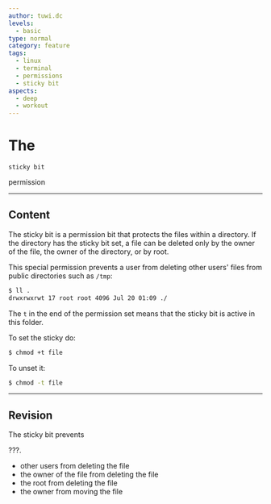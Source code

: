 ```yaml
---
author: tuwi.dc
levels:
  - basic
type: normal
category: feature
tags:
  - linux
  - terminal
  - permissions
  - sticky bit
aspects:
  - deep
  - workout
---
```


# The 

`sticky bit`

 permission


---

## Content

The sticky bit is a permission bit that protects the files within a directory. If the directory has the sticky bit set, a file can be deleted only by the owner of the file, the owner of the directory, or by root.

This special permission prevents a user from deleting other users' files from public directories such as `/tmp`:

```bash
$ ll .
drwxrwxrwt 17 root root 4096 Jul 20 01:09 ./
```

The `t` in the end of the permission set means that the sticky bit is active in this folder.

To set the sticky do:

```bash
$ chmod +t file
```

To unset it:

```bash
$ chmod -t file
```


---

## Revision

The sticky bit prevents

???.

* other users from deleting the file
* the owner of the file from deleting the file
* the root from deleting the file
* the owner from moving the file

